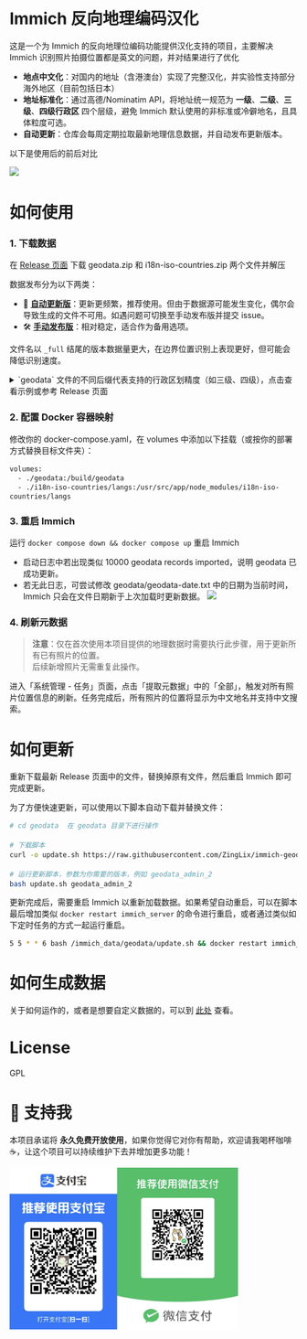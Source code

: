 # Immich 反向地理编码汉化

这是一个为 Immich 的反向地理位编码功能提供汉化支持的项目，主要解决 Immich 识别照片拍摄位置都是英文的问题，并对结果进行了优化

- **地点中文化**：对国内的地址（含港澳台）实现了完整汉化，并实验性支持部分海外地区（目前包括日本）
- **地址标准化**：通过高德/Nominatim API，将地址统一规范为 **一级**、**二级**、**三级**、**四级行政区** 四个层级，避免 Immich 默认使用的非标准或冷僻地名，且具体粒度可选。
- **自动更新**：仓库会每周定期拉取最新地理信息数据，并自动发布更新版本。

以下是使用后的前后对比

![](./image/example.png)

# 如何使用

### 1. 下载数据
在 [Release 页面](https://github.com/ZingLix/immich-geodata-cn/releases/latest) 下载 geodata.zip 和 i18n-iso-countries.zip 两个文件并解压

数据发布分为以下两类：  
- 🔄 [**自动更新版**](https://github.com/ZingLix/immich-geodata-cn/releases/tag/auto-release)：更新更频繁，推荐使用。但由于数据源可能发生变化，偶尔会导致生成的文件不可用。如遇问题可切换至手动发布版并提交 issue。  
- 🛠️ [**手动发布版**](https://github.com/ZingLix/immich-geodata-cn/releases)：相对稳定，适合作为备用选项。

文件名以 `_full` 结尾的版本数据量更大，在边界位置识别上表现更好，但可能会降低识别速度。  

<details>

<summary>`geodata` 文件的不同后缀代表支持的行政区划精度（如三级、四级），点击查看示例或参考 Release 页面</summary>

以 `中国,江苏省,苏州市,昆山市,周市镇` 为例

|示例|对应文件|数据增强<br>数据更多、定位更准但编码更慢|
|:---|:---|:---|
|苏州市|geodata.zip<br>geodata_admin_2.zip|geodata_full.zip<br>geodata_admin_2_full.zip|
|昆山市|geodata_admin_3.zip|geodata_admin_3_full.zip|
|周市镇|geodata_admin_4.zip|geodata_admin_4_full.zip|
|苏州市 昆山市|geodata_admin_2_admin_3.zip|geodata_admin_2_admin_3_full.zip|
|苏州市 周市镇|geodata_admin_2_admin_4.zip|geodata_admin_2_admin_4_full.zip|
|昆山市 周市镇|geodata_admin_3_admin_4.zip|geodata_admin_3_admin_4_full.zip|
|苏州市 昆山市 周市镇|geodata_admin_2_admin_3_admin_4.zip|geodata_admin_2_admin_3_admin_4_full.zip|

</details>

### 2. 配置 Docker 容器映射

修改你的 docker-compose.yaml，在 volumes 中添加以下挂载（或按你的部署方式替换目标文件夹）：

```
volumes:
  - ./geodata:/build/geodata
  - ./i18n-iso-countries/langs:/usr/src/app/node_modules/i18n-iso-countries/langs
```

### 3. 重启 Immich

运行 `docker compose down && docker compose up` 重启 Immich
  - 启动日志中若出现类似 10000 geodata records imported，说明 geodata 已成功更新。
  - 若无此日志，可尝试修改 geodata/geodata-date.txt 中的日期为当前时间，Immich 只会在文件日期新于上次加载时更新数据。
    ![](./image/importlog.jpg)

### 4. 刷新元数据

> **注意**：仅在首次使用本项目提供的地理数据时需要执行此步骤，用于更新所有已有照片的位置。  
> 后续新增照片无需重复此操作。

进入「系统管理 - 任务」页面，点击「提取元数据」中的「全部」，触发对所有照片位置信息的刷新。任务完成后，所有照片的位置将显示为中文地名并支持中文搜索。

# 如何更新

重新下载最新 Release 页面中的文件，替换掉原有文件，然后重启 Immich 即可完成更新。

为了方便快速更新，可以使用以下脚本自动下载并替换文件：

```bash
# cd geodata  在 geodata 目录下进行操作

# 下载脚本
curl -o update.sh https://raw.githubusercontent.com/ZingLix/immich-geodata-cn/refs/heads/main/geodata/update.sh

# 运行更新脚本，参数为你需要的版本，例如 geodata_admin_2
bash update.sh geodata_admin_2
```

更新完成后，需要重启 Immich 以重新加载数据。如果希望自动重启，可以在脚本最后增加类似 `docker restart immich_server` 的命令进行重启，或者通过类似如下定时任务的方式一起运行重启。

```bash
5 5 * * 6 bash /immich_data/geodata/update.sh && docker restart immich_server
```

# 如何生成数据

关于如何运作的，或者是想要自定义数据的，可以到 [此处](https://github.com/ZingLix/immich-geodata-cn/tree/main/geodata) 查看。

# License

GPL

# 💖 支持我

本项目承诺将 **永久免费开放使用**，如果你觉得它对你有帮助，欢迎请我喝杯咖啡 ☕，让这个项目可以持续维护下去并增加更多功能！

<img src="image/sponsor.jpg" alt="赞助" width="400" />

